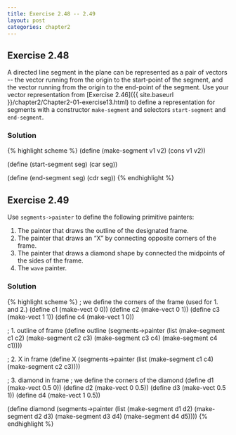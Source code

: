 ```yaml
---
title: Exercise 2.48 -- 2.49
layout: post
categories: chapter2
---
```


<a name="Ex2.48"> </a>

## Exercise 2.48

A directed line segment in the plane can be represented as a pair of
vectors -- the vector running from the origin to the start-point of
the segment, and the vector running from the origin to the end-point
of the segment. Use your vector representation from
[Exercise 2.46]({{ site.baseurl }}/chapter2/Chapter2-01-exercise13.html)
to define a representation for segments with a constructor
`make-segment` and selectors `start-segment` and `end-segment`.

### Solution

{% highlight scheme %}
(define (make-segment v1 v2)
  (cons v1 v2))

(define (start-segment seg)
  (car seg))

(define (end-segment seg)
  (cdr seg))
{% endhighlight %}

<a name="Ex2.49"> </a>

## Exercise 2.49

Use `segments->painter` to define the following primitive painters:

1. The painter that draws the outline of the designated frame.
2. The painter that draws an “X” by connecting opposite corners of the
   frame.
3. The painter that draws a diamond shape by connected the midpoints
   of the sides of the frame.
4. The `wave` painter.

### Solution

{% highlight scheme %}
; we define the corners of the frame (used for 1. and 2.)
(define c1 (make-vect 0 0))
(define c2 (make-vect 0 1))
(define c3 (make-vect 1 1))
(define c4 (make-vect 1 0))

; 1. outline of frame
(define outline
  (segments->painter (list (make-segment c1 c2)
                           (make-segment c2 c3)
                           (make-segment c3 c4)
                           (make-segment c4 c1))))

; 2. X in frame
(define X
  (segments->painter (list (make-segment c1 c4)
                           (make-segment c2 c3))))

; 3. diamond in frame
; we define the corners of the diamond
(define d1 (make-vect 0.5 0))
(define d2 (make-vect 0 0.5))
(define d3 (make-vect 0.5 1))
(define d4 (make-vect 1 0.5))

(define diamond
  (segments->painter (list (make-segment d1 d2)
                           (make-segment d2 d3)
                           (make-segment d3 d4)
                           (make-segment d4 d5))))
{% endhighlight %}
